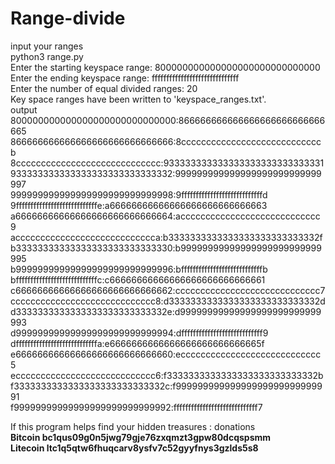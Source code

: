# Range-divide
input your ranges<br>
python3 range.py<br>
Enter the starting keyspace range: 800000000000000000000000000000 <br>
Enter the ending keyspace range: ffffffffffffffffffffffffffffff <br>
Enter the number of equal divided ranges: 20 <br>
Key space ranges have been written to 'keyspace_ranges.txt'.  <br>
 output <br>
800000000000000000000000000000:866666666666666666666666666665<br>
866666666666666666666666666666:8ccccccccccccccccccccccccccccb<br>
8ccccccccccccccccccccccccccccc:933333333333333333333333333331<br>
933333333333333333333333333332:999999999999999999999999999997<br>
999999999999999999999999999998:9ffffffffffffffffffffffffffffd<br>
9ffffffffffffffffffffffffffffe:a66666666666666666666666666663<br>
a66666666666666666666666666664:acccccccccccccccccccccccccccc9<br>
acccccccccccccccccccccccccccca:b3333333333333333333333333332f<br>
b33333333333333333333333333330:b99999999999999999999999999995<br>
b99999999999999999999999999996:bffffffffffffffffffffffffffffb<br>
bffffffffffffffffffffffffffffc:c66666666666666666666666666661<br>
c66666666666666666666666666662:ccccccccccccccccccccccccccccc7<br>
ccccccccccccccccccccccccccccc8:d3333333333333333333333333332d<br>
d3333333333333333333333333332e:d99999999999999999999999999993<br>
d99999999999999999999999999994:dffffffffffffffffffffffffffff9<br>
dffffffffffffffffffffffffffffa:e6666666666666666666666666665f<br>
e66666666666666666666666666660:ecccccccccccccccccccccccccccc5<br>
ecccccccccccccccccccccccccccc6:f3333333333333333333333333332b<br>
f3333333333333333333333333332c:f99999999999999999999999999991<br>
f99999999999999999999999999992:fffffffffffffffffffffffffffff7<br>
  
  
If this program helps find your hidden treasures : donations<br>
<b>Bitcoin bc1qus09g0n5jwg79gje76zxqmzt3gpw80dcqspsmm <br>
Litecoin ltc1q5qtw6fhuqcarv8ysfv7c52gyyfnys3gzlds5s8 </b>
